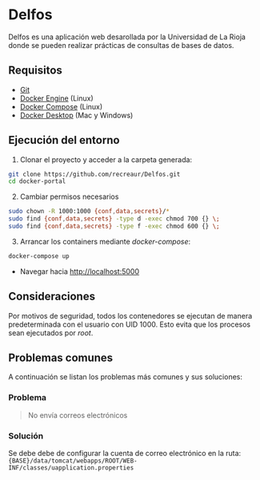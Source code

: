 
# Delfos

Delfos es una aplicación web desarollada por la Universidad de La Rioja donde se pueden realizar prácticas de consultas de bases de datos.



## Requisitos
* [Git](https://git-scm.com/downloads)
* [Docker Engine](https://docs.docker.com/installation/) (Linux)
* [Docker Compose](https://docs.docker.com/compose/) (Linux)
* [Docker Desktop](https://docs.docker.com/desktop/) (Mac y Windows)


## Ejecución del entorno
1. Clonar el proyecto y acceder a la carpeta generada:
```sh
git clone https://github.com/recreaur/Delfos.git
cd docker-portal
```

2. Cambiar permisos necesarios
```sh
sudo chown -R 1000:1000 {conf,data,secrets}/*
sudo find {conf,data,secrets} -type d -exec chmod 700 {} \;
sudo find {conf,data,secrets} -type f -exec chmod 600 {} \;
```

3. Arrancar los containers mediante *docker-compose*:
```sh
docker-compose up
```
* Navegar hacia <http://localhost:5000>

## Consideraciones

Por motivos de seguridad, todos los contenedores se ejecutan de manera predeterminada con el usuario con UID 1000. Esto evita que los procesos sean ejecutados por *root*.

## Problemas comunes

A continuación se listan los problemas más comunes y sus soluciones:

### Problema

> No envía correos electrónicos

### Solución

Se debe debe de configurar la cuenta de correo electrónico en la ruta:
 `{BASE}/data/tomcat/webapps/ROOT/WEB-INF/classes/uapplication.properties`


